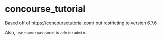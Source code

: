 # concourse_tutorial

Based off of https://concoursetutorial.com/ but restricting to version 6.7.6

Also, `username:password` is `admin:admin`.
